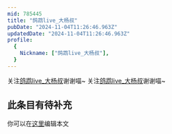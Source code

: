 ```yaml
---
mid: 785445
title: "鸽鹉live_大杨叔"
pubDate: "2024-11-04T11:26:46.963Z"
updatedDate: "2024-11-04T11:26:46.963Z"
profile:
  {
    Nickname: ["鸽鹉live_大杨叔"],
  }
---
```


关注[鸽鹉live_大杨叔](https://space.bilibili.com/785445)谢谢喵~ 关注[鸽鹉live_大杨叔](https://space.bilibili.com/785445)谢谢喵~

## 此条目有待补充
你可以在[这里](https://github.com/Yuhanawa/VTuber.ICU/edit/master/src/content/v/鸽鹉live_大杨叔/index.md)编辑本文
